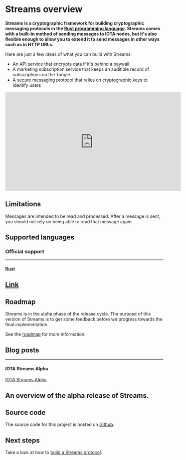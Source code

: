 # Streams overview

**Streams is a cryptographic framework for building cryptographic messaging protocols in the [Rust programming language](https://www.rust-lang.org/). Streams comes with a built-in method of sending messages to IOTA nodes, but it's also flexible enough to allow you to extend it to send messages in other ways such as in HTTP URLs.**

Here are just a few ideas of what you can build with Streams:

- An API service that encrypts data if it's behind a paywall
- A marketing subscription service that keeps an auditible record of subscriptions on the Tangle
- A secure messaging protocol that relies on cryptographic keys to identify users

<iframe width="560" height="315" src="https://www.youtube.com/embed/jDCMuML1QBo" frameborder="0" allow="accelerometer; autoplay; encrypted-media; gyroscope; picture-in-picture" allowfullscreen></iframe>

## Limitations

Messages are intended to be read and processed. After a message is sent, you should not rely on being able to read that message again.

## Supported languages

### **Official support** ###

---------------
#### **Rust** ####
[Link](guides/building-a-protocol.md/)
---------------

## Roadmap

Streams is in the alpha phase of the release cycle. The purpose of this version of Streams is to get some feedback before we progress towards the final implementation.

See the [roadmap](https://roadmap.iota.org/masked-authenticated-messaging-v1_1) for more information.

## Blog posts

---------------
#### **IOTA Streams Alpha** ####
[IOTA Streams Alpha](https://blog.iota.org/iota-streams-alpha-7e91ee326ac0)

An overview of the alpha release of Streams.
---------------

## Source code

The source code for this project is hosted on [Github](https://github.com/iotaledger/streams).

## Next steps

Take a look at how to [build a Streams protocol](guides/building-a-protocol.md).

